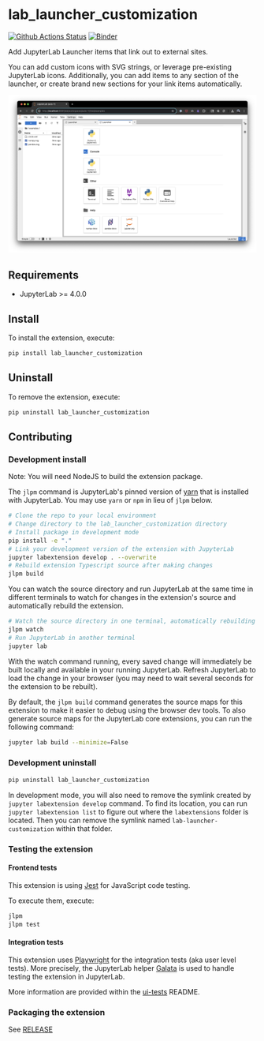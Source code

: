 # lab_launcher_customization

[![Github Actions Status](https://github.com/bloomsa/lab-launcher-customization/workflows/Build/badge.svg)](https://github.com/bloomsa/lab-launcher-customization/actions/workflows/build.yml)
[![Binder](https://mybinder.org/badge_logo.svg)](https://mybinder.org/v2/gh/bloomsa/lab-launcher-customization/main?urlpath=lab)


Add JupyterLab Launcher items that link out to external sites. 

You can add custom icons with SVG strings, or leverage pre-existing JupyterLab icons. Additionally, you can add items to any section of the launcher, or create brand new sections for your link items automatically.

![alt text](<media/launcher-with-items.png>)

## Requirements

- JupyterLab >= 4.0.0

## Install

To install the extension, execute:

```bash
pip install lab_launcher_customization
```

## Uninstall

To remove the extension, execute:

```bash
pip uninstall lab_launcher_customization
```

## Contributing

### Development install

Note: You will need NodeJS to build the extension package.

The `jlpm` command is JupyterLab's pinned version of
[yarn](https://yarnpkg.com/) that is installed with JupyterLab. You may use
`yarn` or `npm` in lieu of `jlpm` below.

```bash
# Clone the repo to your local environment
# Change directory to the lab_launcher_customization directory
# Install package in development mode
pip install -e "."
# Link your development version of the extension with JupyterLab
jupyter labextension develop . --overwrite
# Rebuild extension Typescript source after making changes
jlpm build
```

You can watch the source directory and run JupyterLab at the same time in different terminals to watch for changes in the extension's source and automatically rebuild the extension.

```bash
# Watch the source directory in one terminal, automatically rebuilding when needed
jlpm watch
# Run JupyterLab in another terminal
jupyter lab
```

With the watch command running, every saved change will immediately be built locally and available in your running JupyterLab. Refresh JupyterLab to load the change in your browser (you may need to wait several seconds for the extension to be rebuilt).

By default, the `jlpm build` command generates the source maps for this extension to make it easier to debug using the browser dev tools. To also generate source maps for the JupyterLab core extensions, you can run the following command:

```bash
jupyter lab build --minimize=False
```

### Development uninstall

```bash
pip uninstall lab_launcher_customization
```

In development mode, you will also need to remove the symlink created by `jupyter labextension develop`
command. To find its location, you can run `jupyter labextension list` to figure out where the `labextensions`
folder is located. Then you can remove the symlink named `lab-launcher-customization` within that folder.

### Testing the extension

#### Frontend tests

This extension is using [Jest](https://jestjs.io/) for JavaScript code testing.

To execute them, execute:

```sh
jlpm
jlpm test
```

#### Integration tests

This extension uses [Playwright](https://playwright.dev/docs/intro) for the integration tests (aka user level tests).
More precisely, the JupyterLab helper [Galata](https://github.com/jupyterlab/jupyterlab/tree/master/galata) is used to handle testing the extension in JupyterLab.

More information are provided within the [ui-tests](./ui-tests/README.md) README.

### Packaging the extension

See [RELEASE](RELEASE.md)
